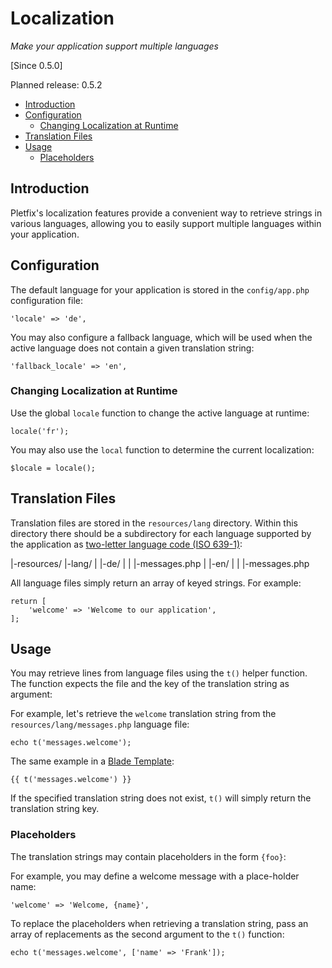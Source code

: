 # Localization

_Make your application support multiple languages_

[Since 0.5.0]

Planned release: 0.5.2

- [Introduction](#introduction)
- [Configuration](#configuration)
    - [Changing Localization at Runtime](#runtime)
- [Translation Files](#files) 
- [Usage](#usage)
    - [Placeholders](#placeholders)

<a name="introduction"></a>
## Introduction

Pletfix's localization features provide a convenient way to retrieve strings in various languages, 
allowing you to easily support multiple languages within your application. 

<a name="configuration"></a>
## Configuration

The default language for your application is stored in the `config/app.php` configuration file:

    'locale' => 'de',

You may also configure a fallback language, which will be used when the active language does not contain a given 
translation string: 

    'fallback_locale' => 'en',

<a name="runtime"></a>
### Changing Localization at Runtime

Use the global `locale` function to change the active language at runtime:

    locale('fr');

You may also use the `local` function to determine the current localization:

    $locale = locale();

<a name="files"></a>
## Translation Files

Translation files are stored in the `resources/lang` directory.
Within this directory there should be a subdirectory for each language supported by the application as 
[two-letter language code (ISO 639-1)](https://en.wikipedia.org/wiki/List_of_ISO_639-1_codes):

   |-resources/
      |-lang/
      |  |-de/
      |  |  |-messages.php
      |  |-en/
      |  |  |-messages.php

All language files simply return an array of keyed strings. For example:

    return [
        'welcome' => 'Welcome to our application',
    ];

<a name="usage"></a>
## Usage

You may retrieve lines from language files using the `t()` helper function. 
The function expects the file and the key of the translation string as argument: 

For example, let's retrieve the `welcome` translation string from the `resources/lang/messages.php` language file:

    echo t('messages.welcome');
    
The same example in a [Blade Template](blade):
    
    {{ t('messages.welcome') }}

If the specified translation string does not exist, `t()` will simply return the translation string key. 

<a name="placeholders"></a>
### Placeholders

The translation strings may contain placeholders in the form `{foo}`:

For example, you may define a welcome message with a place-holder name:

    'welcome' => 'Welcome, {name}',

To replace the placeholders when retrieving a translation string, pass an array of replacements as the second argument 
to the `t()` function:

    echo t('messages.welcome', ['name' => 'Frank']);
